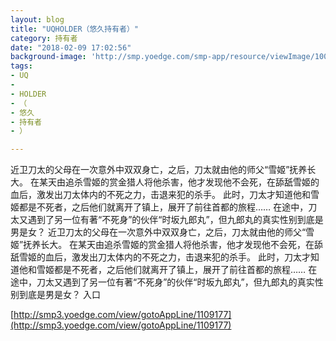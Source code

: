```yaml
---
layout: blog
title: "UQHOLDER（悠久持有者）"
category: 持有者
date: "2018-02-09 17:02:56"
background-image: 'http://smp.yoedge.com/smp-app/resource/viewImage/1000982appline.png'
tags:
- UQ
-  
- HOLDER
- （
- 悠久
- 持有者
- ）

---
```

近卫刀太的父母在一次意外中双双身亡，之后，刀太就由他的师父“雪姬”抚养长大。 在某天由追杀雪姬的赏金猎人将他杀害，他才发现他不会死，在舔舐雪姬的血后，激发出刀太体内的不死之力，击退来犯的杀手。 此时，刀太才知道他和雪姬都是不死者，之后他们就离开了镇上，展开了前往首都的旅程…… 在途中，刀太又遇到了另一位有著“不死身”的伙伴“时坂九郎丸”，但九郎丸的真实性别到底是男是女？
近卫刀太的父母在一次意外中双双身亡，之后，刀太就由他的师父“雪姬”抚养长大。 在某天由追杀雪姬的赏金猎人将他杀害，他才发现他不会死，在舔舐雪姬的血后，激发出刀太体内的不死之力，击退来犯的杀手。 此时，刀太才知道他和雪姬都是不死者，之后他们就离开了镇上，展开了前往首都的旅程…… 在途中，刀太又遇到了另一位有著“不死身”的伙伴“时坂九郎丸”，但九郎丸的真实性别到底是男是女？
入口

[http://smp3.yoedge.com/view/gotoAppLine/1109177](http://smp3.yoedge.com/view/gotoAppLine/1109177)

        
